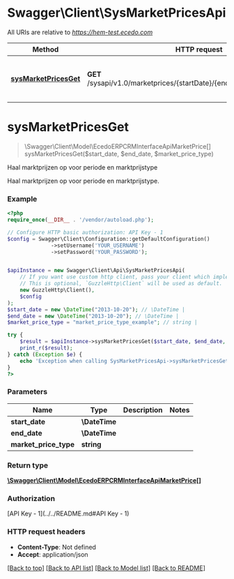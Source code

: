 # Swagger\Client\SysMarketPricesApi

All URIs are relative to *https://hem-test.ecedo.com*

Method | HTTP request | Description
------------- | ------------- | -------------
[**sysMarketPricesGet**](SysMarketPricesApi.md#sysMarketPricesGet) | **GET** /sysapi/v1.0/marketprices/{startDate}/{endDate}/{marketPriceType} | Haal marktprijzen op voor periode en marktprijstype


# **sysMarketPricesGet**
> \Swagger\Client\Model\EcedoERPCRMInterfaceApiMarketPrice[] sysMarketPricesGet($start_date, $end_date, $market_price_type)

Haal marktprijzen op voor periode en marktprijstype

Haal marktprijzen op voor periode en marktprijstype.

### Example
```php
<?php
require_once(__DIR__ . '/vendor/autoload.php');

// Configure HTTP basic authorization: API Key - 1
$config = Swagger\Client\Configuration::getDefaultConfiguration()
              ->setUsername('YOUR_USERNAME')
              ->setPassword('YOUR_PASSWORD');


$apiInstance = new Swagger\Client\Api\SysMarketPricesApi(
    // If you want use custom http client, pass your client which implements `GuzzleHttp\ClientInterface`.
    // This is optional, `GuzzleHttp\Client` will be used as default.
    new GuzzleHttp\Client(),
    $config
);
$start_date = new \DateTime("2013-10-20"); // \DateTime | 
$end_date = new \DateTime("2013-10-20"); // \DateTime | 
$market_price_type = "market_price_type_example"; // string | 

try {
    $result = $apiInstance->sysMarketPricesGet($start_date, $end_date, $market_price_type);
    print_r($result);
} catch (Exception $e) {
    echo 'Exception when calling SysMarketPricesApi->sysMarketPricesGet: ', $e->getMessage(), PHP_EOL;
}
?>
```

### Parameters

Name | Type | Description  | Notes
------------- | ------------- | ------------- | -------------
 **start_date** | **\DateTime**|  |
 **end_date** | **\DateTime**|  |
 **market_price_type** | **string**|  |

### Return type

[**\Swagger\Client\Model\EcedoERPCRMInterfaceApiMarketPrice[]**](../Model/EcedoERPCRMInterfaceApiMarketPrice.md)

### Authorization

[API Key - 1](../../README.md#API Key - 1)

### HTTP request headers

 - **Content-Type**: Not defined
 - **Accept**: application/json

[[Back to top]](#) [[Back to API list]](../../README.md#documentation-for-api-endpoints) [[Back to Model list]](../../README.md#documentation-for-models) [[Back to README]](../../README.md)

